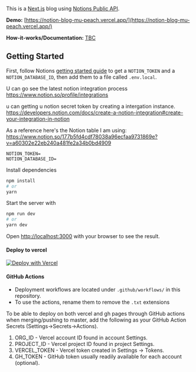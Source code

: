 This is a [Next.js](https://nextjs.org/) blog using [Notions Public API](https://developers.notion.com).

__Demo:__ [https://notion-blog-mu-peach.vercel.app/](https://notion-blog-mu-peach.vercel.app/)

__How-it-works/Documentation:__ [TBC](#)

## Getting Started

First, follow Notions [getting started guide](https://developers.notion.com/docs/getting-started) to get a `NOTION_TOKEN` and a `NOTION_DATABASE_ID`, then add them to a file called `.env.local`.

U can go see the latest notion integration process
https://www.notion.so/profile/integrations

u can getting u notion secret token by creating a intergation instance.
https://developers.notion.com/docs/create-a-notion-integration#create-your-integration-in-notion

As a reference here's the Notion table I am using: https://www.notion.so/177b5fd4cdf78038a96ecfaa9731869e?v=a60302e22eb240a481fe2a34b0bd4909

```
NOTION_TOKEN=
NOTION_DATABASE_ID=
```

Install dependencies

```bash
npm install
# or
yarn
```

Start the server with

```bash
npm run dev
# or
yarn dev
```

Open [http://localhost:3000](http://localhost:3000) with your browser to see the result.

#### Deploy to vercel

[![Deploy with Vercel](https://vercel.com/button)](https://vercel.com/new/git/external?repository-url=https%3A%2F%2Fgithub.com%2Fsamuelkraft%2Fnotion-blog-nextjs&env=NOTION_TOKEN,NOTION_DATABASE_ID&envDescription=Please%20add%20NOTION_TOKEN%20and%20NOTION_DATABASE_ID%20that%20is%20required%20to%20connect%20the%20blog%20to%20your%20notion%20account.&envLink=https%3A%2F%2Fdevelopers.notion.com%2Fdocs%2Fgetting-started&project-name=notion-blog-nextjs&repo-name=notion-blog-nextjs&demo-title=Notion%20Blog%20Next%20JS&demo-description=%20This%20is%20a%20Next.js%20blog%20using%20Notions%20Public%20API.&demo-url=notion-blog-nextjs-coral.vercel.app)

#### GitHub Actions
- Deployment workflows are located under `.github/workflows/` in this repository.
- To use the actions, rename them to remove the `.txt` extensions


To be able to deploy on both vercel and gh pages through GitHub actions when merging/pushing to master, add the following as your GitHub Action Secrets (Settings->Secrets->Actions).
1. ORG_ID - Vercel account ID found in account Settings.
1. PROJECT_ID - Vercel project ID found in project Settings.
1. VERCEL_TOKEN - Vercel token created in Settings -> Tokens.
1. GH_TOKEN - GitHub token usually readily available for each account (optional).